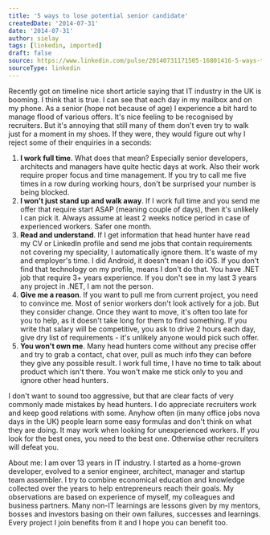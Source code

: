 ```yaml
---
title: '5 ways to lose potential senior candidate'
createdDate: '2014-07-31'
date: '2014-07-31'
author: sielay
tags: [linkedin, imported]
draft: false
source: https://www.linkedin.com/pulse/20140731171505-16801416-5-ways-to-lose-potential-senior-candidate/
sourceType: linkedin
---
```


Recently got on timeline nice short article saying that IT industry in the UK is booming. I think that is true. I can see that each day in my mailbox and on my phone. As a senior (hope not because of age) I experience a bit hard to manage flood of various offers. It's nice feeling to be recognised by recruiters. But it's annoying that still many of them don't even try to walk just for a moment in my shoes. If they were, they would figure out why I reject some of their enquiries in a seconds:

 1. **I work full time**. What does that mean? Especially senior developers, architects and managers have quite hectic days at work. Also their work require proper focus and time management. If you try to call me five times in a row during working hours, don't be surprised your number is being blocked.
 1. **I won't just stand up and walk away**. If I work full time and you send me offer that require start ASAP (meaning couple of days), then it's unlikely I can pick it. Always assume at least 2 weeks notice period in case of experienced workers. Safer one month.
 1. **Read and understand**. If I get information that head hunter have read my CV or LinkedIn profile and send me jobs that contain requirements not covering my speciality, I automatically ignore them. It's waste of my and employer's time. I did Android, it doesn't mean I do iOS. If you don't find that technology on my profile, means I don't do that. You have .NET job that require 3+ years experience. If you don't see in my last 3 years any project in .NET, I am not the person.
 1. **Give me a reason**. If you want to pull me from current project, you need to convince me. Most of senior workers don't look actively for a job. But they consider change. Once they want to move, it's often too late for you to help, as it doesn't take long for them to find something. If you write that salary will be competitive, you ask to drive 2 hours each day, give dry list of requirements - it's unlikely anyone would pick such offer.
 1. **You won't own me**. Many head hunters come without any precise offer and try to grab a contact, chat over, pull as much info they can before they give any possible result. I work full time, I have no time to talk about product which isn't there. You won't make me stick only to you and ignore other head hunters.

I don't want to sound too aggressive, but that are clear facts of very commonly made mistakes by head hunters. I do appreciate recruiters work and keep good relations with some. Anyhow often (in many office jobs nova days in the UK) people learn some easy formulas and don't think on what they are doing. It may work when looking for unexperienced workers. If you look for the best ones, you need to the best one. Otherwise other recruiters will defeat you.

About me: I am over 13 years in IT industry. I started as a home-grown developer, evolved to a senior engineer, architect, manager and startup team assembler. I try to combine economical education and knowledge collected over the years to help entrepreneurs reach their goals. My observations are based on experience of myself, my colleagues and business partners. Many non-IT learnings are lessons given by my mentors, bosses and investors basing on their own failures, successes and learnings. Every project I join benefits from it and I hope you can benefit too.
